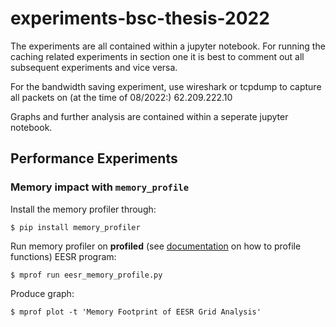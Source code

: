 # experiments-bsc-thesis-2022
The experiments are all contained within a jupyter notebook. For running the caching related experiments in section one it is best to comment out all subsequent experiments and vice versa. 

For the bandwidth saving experiment, use wireshark or tcpdump to capture all packets on (at the time of 08/2022:) 62.209.222.10

Graphs and further analysis are contained within a seperate jupyter notebook.
## Performance Experiments
### Memory impact with `memory_profile`
Install the memory profiler through:
```
$ pip install memory_profiler
```

Run memory profiler on **profiled** (see [documentation](https://github.com/pythonprofilers/memory_profiler) on how to profile functions) EESR program:
```
$ mprof run eesr_memory_profile.py
```
Produce graph:
```
$ mprof plot -t 'Memory Footprint of EESR Grid Analysis'
```
